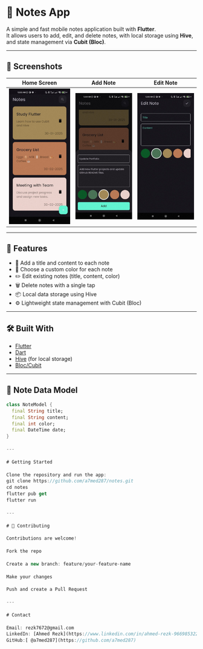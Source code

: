 # 📝 Notes App

A simple and fast mobile notes application built with **Flutter**.  
It allows users to add, edit, and delete notes, with local storage using **Hive**, and state management via **Cubit (Bloc)**.

---

## 📸 Screenshots

| Home Screen | Add Note | Edit Note |
|-------------|----------|------------|
| ![Home](assets/screenshots/home.png) | ![Add](assets/screenshots/add.png) | ![Edit](assets/screenshots/edit.png) |

---

## 🚀 Features

- 📝 Add a title and content to each note
- 🎨 Choose a custom color for each note
- ✏️ Edit existing notes (title, content, color)
- 🗑️ Delete notes with a single tap
- 📦 Local data storage using Hive
- ⚙️ Lightweight state management with Cubit (Bloc)

---

## 🛠️ Built With

- [Flutter](https://flutter.dev)
- [Dart](https://dart.dev)
- [Hive](https://docs.hivedb.dev) (for local storage)
- [Bloc/Cubit](https://bloclibrary.dev)

---

## 📂 Note Data Model

```dart
class NoteModel {
  final String title;
  final String content;
  final int color;
  final DateTime date;
}

---

# Getting Started

Clone the repository and run the app:
git clone https://github.com/a7med287/notes.git
cd notes
flutter pub get
flutter run

---

# 🤝 Contributing

Contributions are welcome!

Fork the repo

Create a new branch: feature/your-feature-name

Make your changes

Push and create a Pull Request

---

# Contact

Email: rezk7672@gmail.com
LinkedIn: [Ahmed Rezk](https://www.linkedin.com/in/ahmed-rezk-966985322/)
GitHub:[ @a7med287](https://github.com/a7med287)

